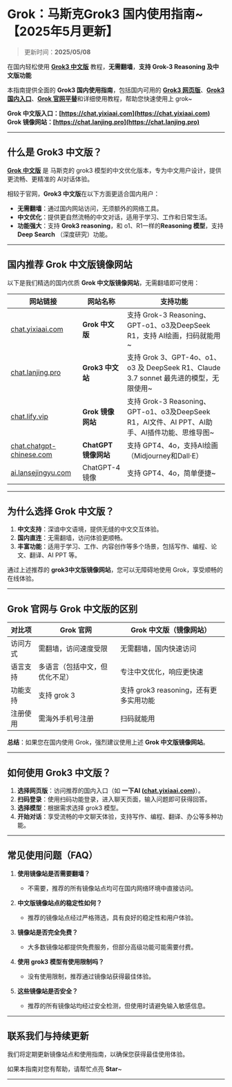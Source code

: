 # Grok：马斯克Grok3 国内使用指南~ 【2025年5月更新】

> 更新时间：**2025/05/08**       

在国内轻松使用 [**Grok3 中文版**](https://chat.yixiaai.com) 教程，**无需翻墙**，**支持 Grok-3 Reasoning 及中文版功能**   

本指南提供全面的 **Grok3 国内使用指南**，包括国内可用的 [**Grok3 网页版**](https://chat.lanjing.pro)、[**Grok3 国内入口**](https://chat.yixiaai.com)、[**Grok 官网平替**](https://chat.lanjing.pro)和详细使用教程，帮助您快速使用上 grok~

**Grok 中文版入口：[https://chat.yixiaai.com](https://chat.yixiaai.com)**   
**Grok 镜像网站：[https://chat.lanjing.pro](https://chat.lanjing.pro)**

---

## 什么是 Grok3 中文版？

[**Grok 中文版**](https://chat.yixiaai.com) 是 马斯克的 grok3 模型的中文优化版本，专为中文用户设计，提供更流畅、更精准的 AI对话体验。

相较于官网，**Grok3 中文版**在以下方面更适合国内用户：

- **无需翻墙**：通过国内网站访问，无须额外的网络工具。
- **中文优化**：提供更自然流畅的中文对话，适用于学习、工作和日常生活。
- **功能强大**：支持 **Grok3 reasoning**，和 o1、R1一样的**Reasoning 模型**，支持 **Deep Search** （深度研究）功能。

---

## 国内推荐 Grok 中文版镜像网站

以下是我们精选的国内优质 **Grok 中文版镜像网站**，无需翻墙即可使用：

| 网站链接                                                       | 网站名称          | 支持功能                                                                                      |
|---------------------------------------------------------------|-------------------|-----------------------------------------------------------------------------------------------|
| [chat.yixiaai.com](https://chat.yixiaai.com/)                 | **Grok 中文版**       | 支持 Grok-3 Reasoning、GPT-o1、o3及DeepSeek R1，支持 AI绘画，扫码就能用~                       |
| [chat.lanjing.pro](https://chat.lanjing.pro/)                 | **Grok3 中文站**      | 支持 Grok 3、GPT-4o、o1、o3 及 DeepSeek R1、Claude 3.7 sonnet 最先进的模型，无限使用~           |
| [chat.lify.vip](https://www.yixiaai.com/)                     | **Grok 镜像网站**     | 支持 Grok-3 Reasoning、GPT-o1、o3及DeepSeek R1，AI文件、AI PPT、AI助手、AI插件功能、思维导图~   |
| [chat.chatgpt-chinese.com](https://chat.chatgpt-chinese.com/) | **ChatGPT 镜像网站**  | 支持 GPT4、4o，支持AI绘画（Midjourney和Dall·E）                                               |
| [ai.lansejingyu.com](https://ai.lansejingyu.com/)             | ChatGPT-4 镜像   | 支持 GPT4、4o，简单便捷~                                                                      |

---

## 为什么选择 Grok 中文版？

1. **中文支持**：深谙中文语境，提供无缝的中文交互体验。
2. **国内直连**：无需翻墙，访问体验更顺畅。
3. **丰富功能**：适用于学习、工作、内容创作等多个场景，包括写作、编程、论文、翻译、AI PPT 等。

通过上述推荐的 **grok3中文版镜像网站**，您可以无障碍地使用 Grok，享受顺畅的在线体验。

---

## Grok 官网与 Grok 中文版的区别

| 对比项              | Grok 官网                 | Grok 中文版（镜像网站）           |
|---------------------|-----------------------------|------------------------------------|
| 访问方式            | 需翻墙，访问速度受限         | 无需翻墙，国内快速访问              |
| 语言支持            | 多语言（包括中文，但优化不足）| 专注中文优化，响应更快速            |
| 功能支持            | 支持 grok 3          | 支持 grok3 reasoning，还有更多实用功能 |
| 注册使用            | 需海外手机号注册             | 扫码就能用          |

**总结**：如果您在国内使用 Grok，强烈建议使用上述 **Grok 中文版镜像网站**。

---

## 如何使用 Grok3 中文版？

1. **选择网页版**：访问推荐的国内入口（如 **一下AI ([chat.yixiaai.com](https://chat.yixiaai.com))**）。
2. **扫码登录**：使用扫码功能登录，进入聊天页面，输入问题即可获得回答。
3. **选择模型**：根据需求选择 grok3 模型。
4. **开始对话**：享受流畅的中文聊天体验，支持写作、编程、翻译、办公等多种功能。

---

## 常见使用问题（FAQ）

1. **使用镜像站是否需要翻墙？**
   - 不需要，推荐的所有镜像站点均可在国内网络环境中直接访问。

2. **中文版镜像站点的稳定性如何？**
   - 推荐的镜像站点经过严格筛选，具有良好的稳定性和用户体验。

3. **镜像站是否完全免费？**
   - 大多数镜像站都提供免费服务，但部分高级功能可能需要付费。

4. **使用 grok3 模型有使用限制吗？**
   - 没有使用限制，推荐通过镜像站获得最佳体验。

5. **这些镜像站是否安全？**
   - 推荐的所有镜像站均经过安全检测，但使用时请避免输入敏感信息。

---

## 联系我们与持续更新

我们将定期更新镜像站点和使用指南，以确保您获得最佳使用体验。

如果本指南对您有帮助，请帮忙点亮 **Star**~

---
